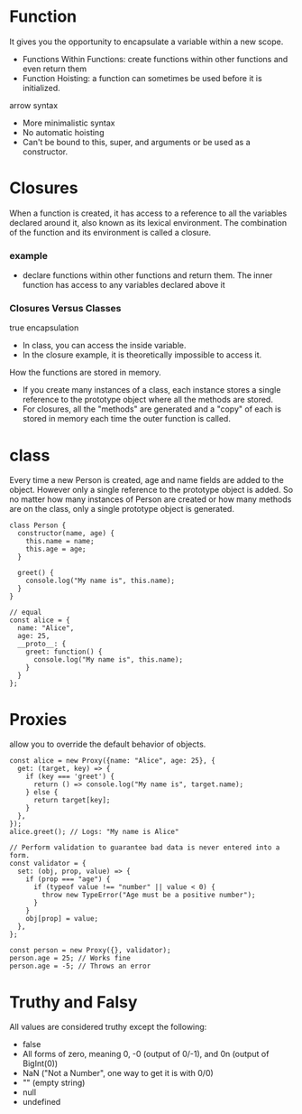 # Function
It gives you the opportunity to encapsulate a variable within a new scope.
* Functions Within Functions: create functions within other functions and even return them
* Function Hoisting: a function can sometimes be used before it is initialized.

arrow syntax
* More minimalistic syntax
* No automatic hoisting
* Can't be bound to this, super, and arguments or be used as a constructor.

# Closures
When a function is created, it has access to a reference to all the variables declared around it, 
also known as its lexical environment. The combination of the function and its environment is called a closure.

### example
* declare functions within other functions and return them. The inner function has access to any variables declared above it

### Closures Versus Classes

true encapsulation
* In class, you can access the inside variable. 
* In the closure example, it is theoretically impossible to access it.

How the functions are stored in memory.
* If you create many instances of a class, each instance stores a single reference to the prototype object where all the methods are stored.
* For closures, all the "methods" are generated and a "copy" of each is stored in memory each time the outer function is called.

# class
Every time a new Person is created, age and name fields are added to the object. However only a single reference to the prototype object is added. So no matter how many instances of Person are created or how many methods are on the class, only a single prototype object is generated.
```
class Person {
  constructor(name, age) {
    this.name = name;
    this.age = age;
  }

  greet() {
    console.log("My name is", this.name);
  }
}

// equal
const alice = {
  name: "Alice",
  age: 25,
  __proto__: {
    greet: function() {
      console.log("My name is", this.name);
    }
  }
};
```

# Proxies
allow you to override the default behavior of objects.
```
const alice = new Proxy({name: "Alice", age: 25}, {
  get: (target, key) => {
    if (key === 'greet') {
      return () => console.log("My name is", target.name);
    } else {
      return target[key];
    }
  },
});
alice.greet(); // Logs: "My name is Alice"

// Perform validation to guarantee bad data is never entered into a form.
const validator = {
  set: (obj, prop, value) => {
    if (prop === "age") {
      if (typeof value !== "number" || value < 0) {
        throw new TypeError("Age must be a positive number");
      }
    }
    obj[prop] = value;
  },
};

const person = new Proxy({}, validator);
person.age = 25; // Works fine
person.age = -5; // Throws an error
```

# Truthy and Falsy
All values are considered truthy except the following:
* false
* All forms of zero, meaning 0, -0 (output of 0/-1), and 0n (output of BigInt(0))
* NaN ("Not a Number", one way to get it is with 0/0)
* "" (empty string)
* null
* undefined